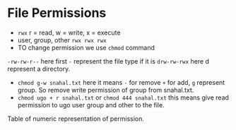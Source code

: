 # File Permissions

* `rwx` r = read, w = write, x = execute
* user, group, other `rwx rwx rwx`
* TO change permission we use `chmod` command

`-rw-rw-r--` here first `-` represent the file type if it is `drw-rw-rwx` here d represent a directory.
* `chmod g-w snahal.txt` here it means `-` for remove `+` for add, `g` represent group. So remove write permission of group from snahal.txt.
* `chmod ugo + r snahal.txt` or `chmod 444 snahal.txt` this means give read permission to ugo user group and other to the file.

Table of numeric representation of permission.

